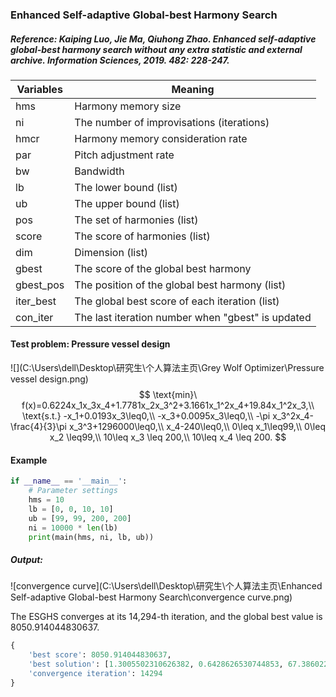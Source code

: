 ### Enhanced Self-adaptive Global-best Harmony Search

##### Reference: Kaiping Luo, Jie Ma, Qiuhong Zhao. Enhanced self-adaptive global-best harmony search without any extra statistic and external archive. Information Sciences, 2019. 482: 228-247.

| Variables | Meaning                                           |
| --------- | ------------------------------------------------- |
| hms       | Harmony memory size                               |
| ni        | The number of improvisations (iterations)         |
| hmcr      | Harmony memory consideration rate                 |
| par       | Pitch adjustment rate                             |
| bw        | Bandwidth                                         |
| lb        | The lower bound (list)                            |
| ub        | The upper bound (list)                            |
| pos       | The set of harmonies (list)                       |
| score     | The score of harmonies (list)                     |
| dim       | Dimension (list)                                  |
| gbest     | The score of the global best harmony              |
| gbest_pos | The position of the global best harmony (list)    |
| iter_best | The global best score of each iteration (list)    |
| con_iter  | The last iteration number when "gbest" is updated |

#### Test problem: Pressure vessel design

![](C:\Users\dell\Desktop\研究生\个人算法主页\Grey Wolf Optimizer\Pressure vessel design.png)
$$
\text{min}\ f(x)=0.6224x_1x_3x_4+1.7781x_2x_3^2+3.1661x_1^2x_4+19.84x_1^2x_3,\\
\text{s.t.} -x_1+0.0193x_3\leq0,\\
-x_3+0.0095x_3\leq0,\\
-\pi x_3^2x_4-\frac{4}{3}\pi x_3^3+1296000\leq0,\\
x_4-240\leq0,\\
0\leq x_1\leq99,\\
0\leq x_2 \leq99,\\
10\leq x_3 \leq 200,\\
10\leq x_4 \leq 200.
$$


#### Example

```python
if __name__ == '__main__':
    # Parameter settings
    hms = 10
    lb = [0, 0, 10, 10]
    ub = [99, 99, 200, 200]
    ni = 10000 * len(lb)
    print(main(hms, ni, lb, ub))
```

##### Output:

![convergence curve](C:\Users\dell\Desktop\研究生\个人算法主页\Enhanced Self-adaptive Global-best Harmony Search\convergence curve.png)

The ESGHS converges at its 14,294-th iteration, and the global best value is 8050.914044830637. 

```python
{
    'best score': 8050.914044830637, 
    'best solution': [1.3005502310626382, 0.6428626530744853, 67.38602233485172, 10.000000182456352], 
    'convergence iteration': 14294
}
```

